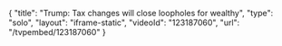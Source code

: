 {
    "title": "Trump: Tax changes will close loopholes for wealthy",
    "type": "solo",
    "layout": "iframe-static",
    "videoId": "123187060",
    "url": "\/tvpembed\/123187060"
}
